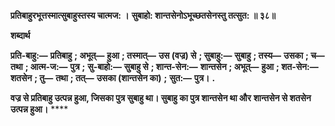 **प्रतिबाहुरभूत्तस्मात्सुबाहुस्तस्य चात्मज: ।** **सुबाहो: शान्तसेनोऽभूच्छतसेनस्तु तत्सुत: ॥ ३८॥** 

**शब्दार्थ** 

**प्रति-बाहु:—** **प्रतिबाहु** **; अभूत्—** **हुआ** **; तस्मात्—** **उस (वज्र) से** **; सुबाहु:—** **सुबाहु** **; तस्य—** **उसका** **; च—** **तथा** **; आत्म-ज:—** **पुत्र** **;** **सु-बाहो:—** **सुबाहु से** **; शान्त-सेन:—** **शान्तसेन** **; अभूत्—** **हुआ** **; शत-सेन:—** **शतसेन** **; तु—** **तथा** **; तत्—** **उसका (शान्तसेन का)** **;** **सुत:—** **पुत्र।** **.** 

**वज्र से प्रतिबाहु उत्पन्न हुआ, जिसका पुत्र सुबाहु था। सुबाहु का पुत्र शान्तसेन था और** **शान्तसेन से शतसेन उत्पन्न हुआ।** **** 